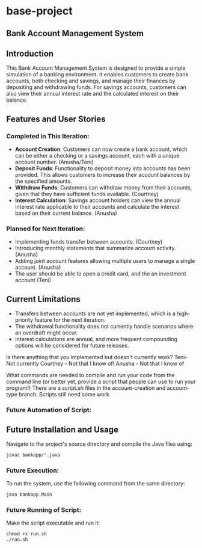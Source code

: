 # base-project
## Bank Account Management System

## Introduction

This Bank Account Management System is designed to provide a simple simulation of a banking environment. It enables customers to create bank accounts, both checking and savings, and manage their finances by depositing and withdrawing funds. For savings accounts, customers can also view their annual interest rate and the calculated interest on their balance.

## Features and User Stories

### Completed in This Iteration:

- **Account Creation**: Customers can now create a bank account, which can be either a checking or a savings account, each with a unique account number. (Anusha/Teni)
- **Deposit Funds**: Functionality to deposit money into accounts has been provided. This allows customers to increase their account balances by the specified amounts.
- **Withdraw Funds**: Customers can withdraw money from their accounts, given that they have sufficient funds available. (Courtney)
- **Interest Calculation**: Savings account holders can view the annual interest rate applicable to their accounts and calculate the interest based on their current balance. (Anusha)

### Planned for Next Iteration:

- Implementing funds transfer between accounts. (Courtney)
- Introducing monthly statements that summarize account activity. (Anusha)
- Adding joint account features allowing multiple users to manage a single account. (Anusha)
- The user should be able to open a credit card, and the an investment account (Teni)

## Current Limitations

- Transfers between accounts are not yet implemented, which is a high-priority feature for the next iteration.
- The withdrawal functionality does not currently handle scenarios where an overdraft might occur.
- Interest calculations are annual, and more frequent compounding options will be considered for future releases.

Is there anything that you implemented but doesn't currently work? 
  Teni- Not currently 
  Courtney - Not that I know of!
  Anusha - Not that I know of
  
What commands are needed to compile and run your code from the command line (or better yet, provide a script that people can use to run your program!) 
There are a script.sh files in the account-creation and account-type branch. Scripts still need some work

### Future Automation of Script:

## Future Installation and Usage

Navigate to the project's source directory and compile the Java files using:

```bash
javac bankapp/*.java
```

### Future Execution:

To run the system, use the following command from the same directory:

```bash
java bankapp.Main
```

### Future Running of Script:

Make the script executable and run it:

```bash
chmod +x run.sh
./run.sh
```
